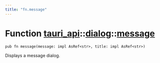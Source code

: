 ```yaml
---
title: "fn.message"
---
```


# Function [tauri_api](/docs/api/rust/tauri_api/../index.html)::​[dialog](/docs/api/rust/tauri_api/index.html)::​[message](/docs/api/rust/tauri_api/)

    pub fn message(message: impl AsRef<str>, title: impl AsRef<str>)

Displays a message dialog.
